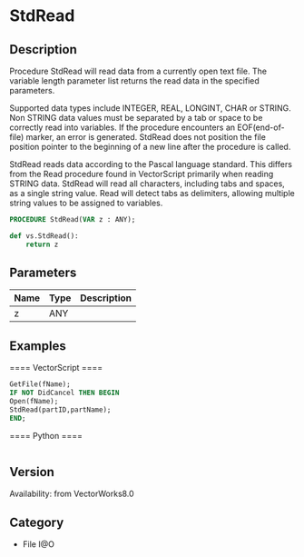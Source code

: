 # StdRead

## Description
Procedure StdRead will read data from a currently open text file. The variable length parameter list returns the read data in the specified parameters.

Supported data types include INTEGER, REAL, LONGINT, CHAR or STRING. Non STRING data values must be separated by a tab or space to be correctly read into variables. If the procedure encounters an EOF(end-of-file) marker, an error is generated. StdRead does not position the file position pointer to the beginning of a new line after the procedure is called.

StdRead reads data according to the Pascal language standard. This differs from the Read procedure found in VectorScript primarily when reading STRING data. StdRead will read all characters, including tabs and spaces, as a single string value. Read will detect tabs as delimiters, allowing multiple string values to be assigned to variables.

```pascal
PROCEDURE StdRead(VAR z : ANY);
```

```python
def vs.StdRead():
    return z
```

## Parameters
|Name|Type|Description|
|---|---|---|
|z|ANY|   |

## Examples
==== VectorScript ====
```pascal
GetFile(fName);
IF NOT DidCancel THEN BEGIN
Open(fName);
StdRead(partID,partName);
END;
```
==== Python ====
```python

```

## Version
Availability: from VectorWorks8.0

## Category
* File I@O

